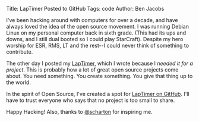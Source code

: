 Title: LapTimer Posted to GitHub
Tags: code
Author: Ben Jacobs

I've been hacking around with computers for over a decade, and have always loved the idea of the open source movement. I was running Debian Linux on my personal computer back in sixth grade. (This had its ups and downs, and I still dual booted so I could play StarCraft). Despite my hero worship for ESR, RMS, LT and the rest--I could never think of something to contribute.

The other day I posted my [LapTimer](reusable-laptimer-for-ios.html), which I wrote because I *needed it for a project*. This is probably how a lot of great open source projects come about. You need something. You create something. You give that thing up to the world.

In the spirit of Open Source, I've created a spot for [LapTimer on GitHub](https://github.com/benmj/LapTimer). I'll have to trust everyone who says that no project is too small to share.

Happy Hacking! Also, thanks to [@scharton](https://twitter.com/scharton) for inspiring me.